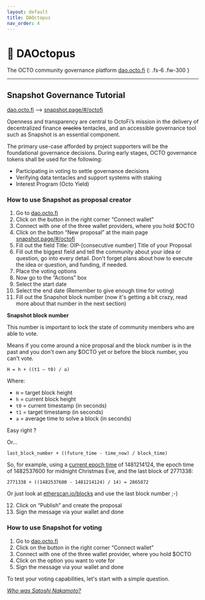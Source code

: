 ```yaml
---
layout: default
title: DAOctopus
nav_order: 4
---
```


# 🐙 DAOctopus

The OCTO community governance platform [dao.octo.fi](https://dao.octo.fi) 
{: .fs-6 .fw-300 }

---

## Snapshot Governance Tutorial

[dao.octo.fi](https://dao.octo.fi) --> [snapshot.page/#/octofi](https://snapshot.page/#/octofi)

Openness and transparency are central to OctoFi’s mission in the delivery of decentralized finance <s>oracles</s> tentacles, and an accessible governance tool such as Snapshot is an essential component.

The primary use-case afforded by project supporters will be the foundational governance decisions. During early stages, OCTO governance tokens shall be used for the following:

- Participating in voting to settle governance decisions 
- Verifying data tentacles and support systems with staking
- Interest Program (Octo Yield)

### How to use Snapshot as proposal creator

1. Go to [dao.octo.fi](https://dao.octo.fi)
2. Click on the button in the right corner “Connect wallet”
3. Connect with one of the three wallet providers, where you hold $OCTO
4. Click on the button “New proposal” at the main page [snapshot.page/#/octofi](https://snapshot.page/#/octofi)
5. Fill out the field Title: OIP-\[consecutive number\] Title of your Proposal
6. Fill out the biggest field and tell the community about your idea or question, go into every detail. Don't forget plans about how to execute the idea or question, and funding, if needed.
7. Place the voting options 
8. Now go to the “Actions” box 
9. Select the start date 
10. Select the end date (Remember to give enough time for voting)
11. Fill out the Snapshot block number (now it's getting a bit crazy, read more about that number in the next section)


**Snapshot block number**

This number is important to lock the state of community members who are able to vote.

Means if you come around a nice proposal and the block number is in the past and you don't own any $OCTO yet or before the block number, you can't vote.

`H = h + ((t1 — t0) / a)`

Where:

- `H` = target block height
- `h` = current block height
- `t0` = current timestamp (in seconds)
- `t1` = target timestamp (in seconds)
- `a` = average time to solve a block (in seconds)

Easy right ?

Or... 

`last_block_number + ((future_time - time_now) / block_time)`

So, for example, using a [current epoch time](https://www.epochconverter.com) of 1481214124, the epoch time of 1482537600 for midnight Christmas Eve, and the last block of 2771338:

`2771338 + ((1482537600 - 1481214124) / 14) = 2865872`

Or just look at [etherscan.io/blocks](https://etherscan.io/blocks) and use the last block number ;-)

12. Click on “Publish” and create the proposal 
13. Sign the message via your wallet and done

### How to use Snapshot for voting

1. Go to [dao.octo.fi](https://dao.octo.fi)
2. Click on the button in the right corner “Connect wallet”
3. Connect with one of the three wallet provider, where you hold $OCTO
4. Click on the option you want to vote for 
5. Sign the message via your wallet and done

To test your voting capabilities, let's start with a simple question.

[*Who was Satoshi Nakamoto?*](https://snapshot.page/#/octofi/proposal/QmWHHTcf4tF4XvJSyaZzL5BmhV2xwoFvBh5rBoqGWXvGvi)
